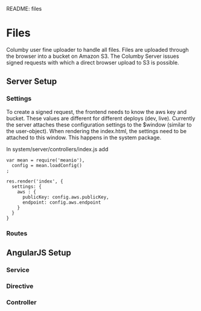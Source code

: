README: files

# Files
Columby user fine uploader to handle all files. Files are uploaded through the browser into a bucket on Amazon S3. The Columby Server issues signed requests with which a direct browser upload to S3 is possible.


## Server Setup
### Settings
To create a signed request, the frontend needs to know the aws key and bucket. These values are different for different deploys (dev, live). Currently the server attaches these configuration settings to the $window (similar to the user-object).
When rendering the index.html, the settings need to be attached to this window. This happens in the system package.

In system/server/controllers/index.js add

    var mean = require('meanio'),
      config = mean.loadConfig()
    ;

    res.render('index', {
      settings: {
        aws : {
          publicKey: config.aws.publicKey,
          endpoint: config.aws.endpoint
        }
      }
    }



### Routes


## AngularJS Setup
### Service

### Directive

### Controller
